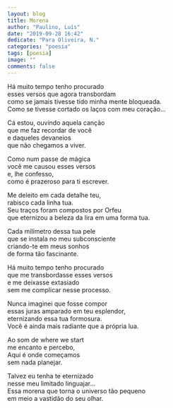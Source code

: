 ```yaml
---
layout: blog
title: Morena
author: "Paulino, Luís"
date: "2019-09-28 16:42"
dedicate: "Para Oliveira, N."
categories: "poesia"
tags: [poesia]
image: ""
comments: false
---
```

Há muito tempo tenho procurado\
esses versos que agora transbordam\
como se jamais tivesse tido minha mente bloqueada.\
Como se tivesse cortado os laços com meu coração...

Cá estou, ouvindo aquela canção\
que me faz recordar de você\
e daqueles devaneios \
que não chegamos a viver.

Como num passe de mágica\
você me causou esses versos\
e, lhe confesso,\
como é prazeroso para ti escrever.

Me deleito em cada detalhe teu,\
rabisco cada linha tua.\
Seu traços foram compostos por Orfeu\
que eternizou a beleza da lira em uma forma tua.

Cada milímetro dessa tua pele\
que se instala no meu subconsciente\
criando-te em meus sonhos\
de forma tão fascinante.

Há muito tempo tenho procurado\
que me transbordasse esses versos\
e me deixasse extasiado\
sem me complicar nesse processo.

Nunca imaginei que fosse compor\
essas juras amparado em teu esplendor,\
eternizando essa tua formosura.\
Você é ainda mais radiante que a própria lua.

Ao som de where we start\
me encanto e percebo,\
Aqui é onde começamos\
sem nada planejar.

Talvez eu tenha te eternizado\
nesse meu limitado linguajar...\
Essa morena que torna o universo tão pequeno\
em meio a vastidão do seu olhar.
